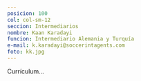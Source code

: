 ```yaml
---
posicion: 100
col: col-sm-12
seccion: Intermediarios
nombre: Kaan Karadayi
funcion: Intermediario Alemania y Turquía
e-mail: k.karadayi@soccerintagents.com
foto: kk.jpg
---
```

Currículum...
